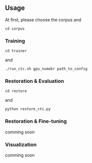 ## Usage

At first, please choose the corpus and
```
cd corpus
```

### Training
```
cd trainer
```
and
```
./run_ctc.sh gpu_numebr path_to_config
```

### Restoration & Evaluation
```
cd restore
```
and
```
python restore_ctc.py
```

### Restoration & Fine-tuning
comming soon

### Visualization
comming soon
